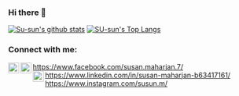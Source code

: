 ### Hi there 👋
[![Su-sun's github stats](https://github-readme-stats.vercel.app/api?username=susanmaharjan)](https://github.com/susanmaharjan/github-readme-stats)
[![SU-sun's Top Langs](https://github-readme-stats.vercel.app/api/top-langs/?username=susanmaharjan&layout=compact)](https://github.com/susanmaharjan/github-readme-stats)
### Connect with me:
<img align="left" alt="susanmaharjan | Facebook" width="22px" src="https://cdn.jsdelivr.net/npm/simple-icons@v3/icons/facebook.svg" />https://www.facebook.com/susan.maharjan.7/
<img align="left" alt="susanmaharjan | LinkedIn" width="22px" src="https://cdn.jsdelivr.net/npm/simple-icons@v3/icons/linkedin.svg" />https://www.linkedin.com/in/susan-maharjan-b63417161/
<img align="left" alt="susanmaharjan | Instagram" width="22px" src="https://cdn.jsdelivr.net/npm/simple-icons@v3/icons/instagram.svg" />https://www.instagram.com/susun.m/
